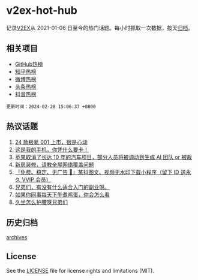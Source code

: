 # v2ex-hot-hub

 记录[V2EX](https://www.v2ex.com/)从 2021-01-06 日至今的热门话题。每小时抓取一次数据，按天[归档](archives)。
 
 ## 相关项目

- [GitHub热榜](https://github.com/snaildev/github-hot-hub)
- [知乎热榜](https://github.com/snaildev/zhihu-hot-hub)
- [微博热榜](https://github.com/snaildev/weibo-hot-hub)
- [头条热榜](https://github.com/snaildev/toutiao-hot-hub)
- [抖音热榜](https://github.com/snaildev/douyin-hot-hub)


 `更新时间：2024-02-28 15:06:37 +0800`

## 热议话题

1. [24 款极氪 001 上市，很是心动](https://www.v2ex.com/t/1018982)
1. [这是我的手机，你凭什么要卡！](https://www.v2ex.com/t/1018871)
1. [苹果取消了长达 10 年的汽车项目，部分人员将被调动到生成 AI 团队 or 被裁](https://www.v2ex.com/t/1018981)
1. [新房装修，请教全屋网络覆盖问题](https://www.v2ex.com/t/1019000)
1. [『免费、稳定、无广告 📢』某抖图文、视频无水印下载小程序（留下 ID 送永久 VVIP 会员）](https://www.v2ex.com/t/1018928)
1. [兄弟们，有没有什么适合入门的副业呀。](https://www.v2ex.com/t/1019005)
1. [如果你同事每天下午煮鸡蛋，你会怎么看](https://www.v2ex.com/t/1018865)
1. [久坐怎么护腰呀兄弟们](https://www.v2ex.com/t/1018994)

## 历史归档

[archives](archives)

## License

See the [LICENSE](LICENSE) file for license rights and limitations (MIT).
